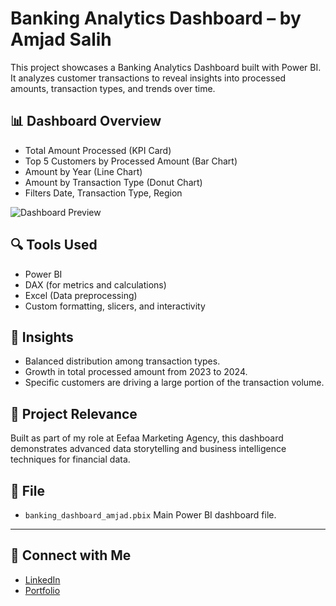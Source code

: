 # Banking Analytics Dashboard – by Amjad Salih

This project showcases a Banking Analytics Dashboard built with Power BI.  
It analyzes customer transactions to reveal insights into processed amounts, transaction types, and trends over time.

## 📊 Dashboard Overview

- Total Amount Processed (KPI Card)
- Top 5 Customers by Processed Amount (Bar Chart)
- Amount by Year (Line Chart)
- Amount by Transaction Type (Donut Chart)
- Filters Date, Transaction Type, Region

![Dashboard Preview](imagesdashboard-preview.png)

## 🔍 Tools Used

- Power BI
- DAX (for metrics and calculations)
- Excel (Data preprocessing)
- Custom formatting, slicers, and interactivity

## 🧠 Insights

- Balanced distribution among transaction types.
- Growth in total processed amount from 2023 to 2024.
- Specific customers are driving a large portion of the transaction volume.

## 🏢 Project Relevance

Built as part of my role at Eefaa Marketing Agency, this dashboard demonstrates advanced data storytelling and business intelligence techniques for financial data.

## 📁 File

- `banking_dashboard_amjad.pbix` Main Power BI dashboard file.

---

## 💼 Connect with Me

- [LinkedIn](httpswww.linkedin.cominamjad-nazar)
- [Portfolio](httpsamjadnazar.github.io)
